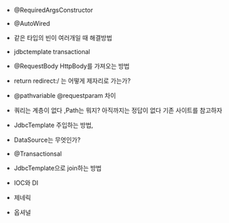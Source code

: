 - @RequiredArgsConstructor
- @AutoWired
- 같은 타입의 빈이 여러개일 때 해결방법
- jdbctemplate transactional
- @RequestBody HttpBody를 가져오는 방법
- return redirect:/ 는 어떻게 제자리로 가는가?
- @pathvariable @requestparam 차이
- 쿼리는 계층이 없다 ,Path는 뭐지? 아직까지는 정답이 없다 기존 사이트를 참고하자
- JdbcTemplate 주입하는 방법,
- DataSource는 무엇인가?
- @Transactionsal
- JdbcTemplate으로 join하는 방법
- IOC와 DI



- 제네릭
- 옵셔널

